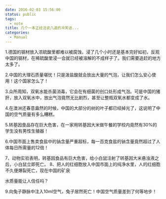 ```yaml
---
date: 2016-02-03 15:56:00
status: public
tags:
  - note
title: 几个一本正经活说八道的冷笑话...
categories:
  - Manual
---
```


1.德国的钢材放入浓硫酸里都难以被腐蚀，浸了几个小时还是基本完好如初，反观中国的钢材，在稀硫酸里浸一会就已经被溶解的不成样子了。我们需要追赶的地方太多了。

2.中国的大理石质量堪忧！只是泼盐酸就会放出大量的气泡，让我们怎么安心使用！这个国家怎么了！

3.众所周知，双氧水能杀菌消毒，它会在有细菌的创口处形成气泡。可是中国的猪肝，放入双氧水中，放出气泡竟然无比剧烈，甚至让整瓶双氧水都变成了水。

4.在澳洲还春意盎然的时候，中国的大部分的树的叶子都已经掉光了，这说明了中国的空气质量有多么糟糕。

5.转基因食品存在巨大危害，在一家用转基因大米做午餐的学校内竟然有30%的学生没有男性生殖器！

6.中国市面上售卖食盐中的钠含量严重超标，每一百克食盐的钠含量竟然超过了人体每日所需量的12倍！

7、动物实验表明，转基因食品有巨大危害，给小白鼠注射了转基因大米悬浊液之后，小白鼠立即死亡。
8、把人的红细胞放入中国市面上的纯净水里，人的红细胞不久便爆裂死亡，现在中国的矿泉

水质量能让人信任吗？

9.向兔子静脉中注入10ml空气，兔子居然死亡！中国空气质量差到了何等地步！